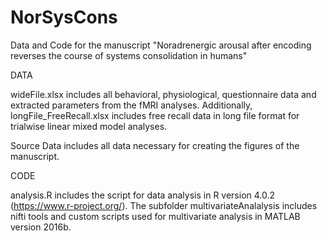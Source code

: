 # NorSysCons
Data and Code for the manuscript "Noradrenergic arousal after encoding reverses the course of systems consolidation in humans"

DATA

wideFile.xlsx includes all behavioral, physiological, questionnaire data and extracted parameters from the fMRI analyses.
Additionally, longFile_FreeRecall.xlsx includes free recall data in long file format for trialwise linear mixed model analyses.

Source Data includes all data necessary for creating the figures of the manuscript.

CODE

analysis.R includes the script for data analysis in R version 4.0.2 (https://www.r-project.org/).
The subfolder multivariateAnalalysis includes nifti tools and custom scripts used for multivariate analysis in MATLAB version 2016b.
